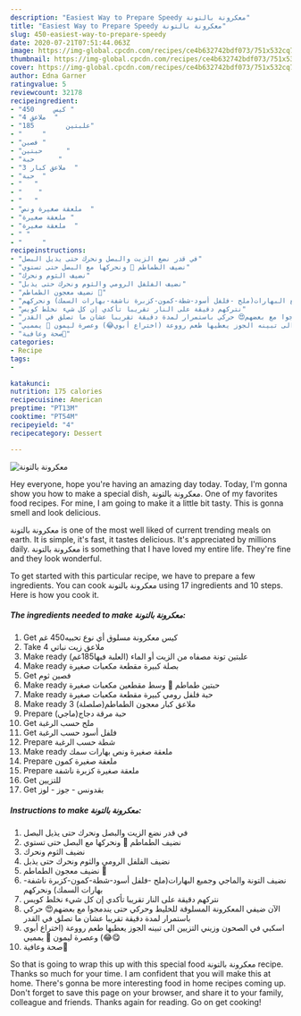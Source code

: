 ```yaml
---
description: "Easiest Way to Prepare Speedy معكرونة بالتونة"
title: "Easiest Way to Prepare Speedy معكرونة بالتونة"
slug: 450-easiest-way-to-prepare-speedy
date: 2020-07-21T07:51:44.063Z
image: https://img-global.cpcdn.com/recipes/ce4b632742bdf073/751x532cq70/الصورة-الرئيسية-لوصفةمعكرونة-بالتونة.jpg
thumbnail: https://img-global.cpcdn.com/recipes/ce4b632742bdf073/751x532cq70/الصورة-الرئيسية-لوصفةمعكرونة-بالتونة.jpg
cover: https://img-global.cpcdn.com/recipes/ce4b632742bdf073/751x532cq70/الصورة-الرئيسية-لوصفةمعكرونة-بالتونة.jpg
author: Edna Garner
ratingvalue: 5
reviewcount: 32178
recipeingredient:
- "كيس     450 "
- "4 ملاعق  "
- "علبتين        185"
- "     "
- "فصين "
- "حبتين      "
- "حبة      "
- "3 ملاعق كبار  "
- "حبة  "
- "   "
- "    "
- "   "
- "ملعقة صغيرة ونص  "
- "ملعقة صغيرة "
- "ملعقة صغيرة  "
- " "
- "     "
recipeinstructions:
- "في قدر نضع الزيت والبصل ونحرك حتى يذيل البصل"
- "نضيف الطماطم 🍅 ونحركها مع البصل حتى تستوي"
- "نضيف الثوم ونحرك"
- "نضيف الفلفل الرومي والثوم ونحرك حتى يذبل"
- "نضيف معجون الطماطم 🍅"
- "نضيف التونة والماجي وجميع البهارات(ملح -فلفل أسود-شطة-كمون-كزبرة ناشفة-بهارات السمك) ونحركهم"
- "نتركهم دقيقة على النار تقريبا تأكدي إن كل شيء نخلط كويس"
- "الآن ضيفي المعكرونة المسلوقة للخليط وحركي حتى يندمجوا مع بعضهم😍 حركي باستمرار لمدة دقيقة تقريبا عشان ما تصلق في القدر"
- "اسكبي في الصحون وزيني التزيين الى تبينه الجوز يعطيها طعم رووعة (اختراع أبوي😂) وعصرة ليمون 🍋 يمميي😋"
- "صحة وعافية🌸"
categories:
- Recipe
tags:
- 

katakunci:  
nutrition: 175 calories
recipecuisine: American
preptime: "PT13M"
cooktime: "PT54M"
recipeyield: "4"
recipecategory: Dessert

---
```



![معكرونة بالتونة](https://img-global.cpcdn.com/recipes/ce4b632742bdf073/751x532cq70/الصورة-الرئيسية-لوصفةمعكرونة-بالتونة.jpg)

Hey everyone, hope you're having an amazing day today. Today, I'm gonna show you how to make a special dish, معكرونة بالتونة. One of my favorites food recipes. For mine, I am going to make it a little bit tasty. This is gonna smell and look delicious.

معكرونة بالتونة is one of the most well liked of current trending meals on earth. It is simple, it's fast, it tastes delicious. It's appreciated by millions daily. معكرونة بالتونة is something that I have loved my entire life. They're fine and they look wonderful.




To get started with this particular recipe, we have to prepare a few ingredients. You can cook معكرونة بالتونة using 17 ingredients and 10 steps. Here is how you cook it.

<!--inarticleads1-->

##### The ingredients needed to make معكرونة بالتونة:

1. Get كيس معكرونة مسلوق أي نوع تحبيه450 غم
1. Take 4 ملاعق زيت نباتي
1. Make ready علبتين تونة مصفاه من الزيت أو الماء (العلبة فيها185غم)
1. Make ready  بصلة كبيرة مقطعة مكعبات صغيرة
1. Get فصين ثوم
1. Make ready حبتين طماطم 🍅 وسط مقطعين مكعبات صغيرة
1. Make ready حبة فلفل رومي كبيرة مقطعة مكعبات صغيرة
1. Make ready 3 ملاعق كبار معجون الطماطم(صلصلة)
1. Prepare حبة مرقة دجاج(ماجي)
1. Get  ملح حسب الرغبة
1. Get  فلفل أسود حسب الرغبة
1. Prepare  شطة حسب الرغبة
1. Make ready ملعقة صغيرة ونص بهارات سمك
1. Prepare ملعقة صغيرة كمون
1. Prepare ملعقة صغيرة كزبرة ناشفة
1. Get  للتزيين
1. Get  بقدونس - جوز - لوز




<!--inarticleads2-->

##### Instructions to make معكرونة بالتونة:

1. في قدر نضع الزيت والبصل ونحرك حتى يذيل البصل
1. نضيف الطماطم 🍅 ونحركها مع البصل حتى تستوي
1. نضيف الثوم ونحرك
1. نضيف الفلفل الرومي والثوم ونحرك حتى يذبل
1. نضيف معجون الطماطم 🍅
1. نضيف التونة والماجي وجميع البهارات(ملح -فلفل أسود-شطة-كمون-كزبرة ناشفة-بهارات السمك) ونحركهم
1. نتركهم دقيقة على النار تقريبا تأكدي إن كل شيء نخلط كويس
1. الآن ضيفي المعكرونة المسلوقة للخليط وحركي حتى يندمجوا مع بعضهم😍 حركي باستمرار لمدة دقيقة تقريبا عشان ما تصلق في القدر
1. اسكبي في الصحون وزيني التزيين الى تبينه الجوز يعطيها طعم رووعة (اختراع أبوي😂) وعصرة ليمون 🍋 يمميي😋
1. صحة وعافية🌸




So that is going to wrap this up with this special food معكرونة بالتونة recipe. Thanks so much for your time. I am confident that you will make this at home. There's gonna be more interesting food in home recipes coming up. Don't forget to save this page on your browser, and share it to your family, colleague and friends. Thanks again for reading. Go on get cooking!
